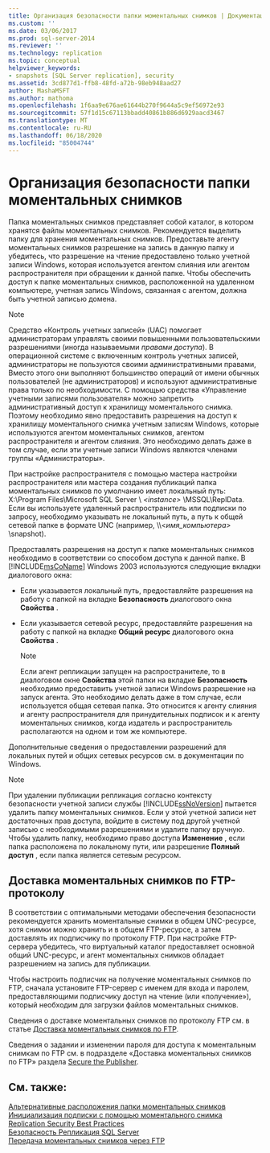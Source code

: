 ```yaml
---
title: Организация безопасности папки моментальных снимков | Документация Майкрософт
ms.custom: ''
ms.date: 03/06/2017
ms.prod: sql-server-2014
ms.reviewer: ''
ms.technology: replication
ms.topic: conceptual
helpviewer_keywords:
- snapshots [SQL Server replication], security
ms.assetid: 3cd877d1-ffb8-48fd-a72b-98eb948aad27
author: MashaMSFT
ms.author: mathoma
ms.openlocfilehash: 1f6aa9e676ae61644b270f9644a5c9ef56972e93
ms.sourcegitcommit: 57f1d15c67113bbadd40861b886d6929aacd3467
ms.translationtype: MT
ms.contentlocale: ru-RU
ms.lasthandoff: 06/18/2020
ms.locfileid: "85004744"
---
```

# <a name="secure-the-snapshot-folder"></a>Организация безопасности папки моментальных снимков
  Папка моментальных снимков представляет собой каталог, в котором хранятся файлы моментальных снимков. Рекомендуется выделить папку для хранения моментальных снимков. Предоставьте агенту моментальных снимков разрешение на запись в данную папку и убедитесь, что разрешение на чтение предоставлено только учетной записи Windows, которая используется агентом слияния или агентом распространителя при обращении к данной папке. Чтобы обеспечить доступ к папке моментальных снимков, расположенной на удаленном компьютере, учетная запись Windows, связанная с агентом, должна быть учетной записью домена.  
  
> [!NOTE]  
>  Средство «Контроль учетных записей» (UAC) помогает администраторам управлять своими повышенными пользовательскими разрешениями (иногда называемыми *правами доступа*). В операционной системе с включенным контроль учетных записей, администраторы не пользуются своими административными правами, Вместо этого они выполняют большинство операций от имени обычных пользователей (не администраторов) и используют административные права только по необходимости. С помощью средства «Управление учетными записями пользователя» можно запретить административный доступ к хранилищу моментального снимка. Поэтому необходимо явно предоставить разрешения на доступ к хранилищу моментального снимка учетным записям Windows, которые используются агентом моментальных снимков, агентом распространителя и агентом слияния. Это необходимо делать даже в том случае, если эти учетные записи Windows являются членами группы «Администраторы».  
  
 При настройке распространителя с помощью мастера настройки распространителя или мастера создания публикаций папка моментальных снимков по умолчанию имеет локальный путь: X:\Program Files\Microsoft SQL Server \\ *\<instance>* \MSSQL\ReplData. Если вы используете удаленный распространитель или подписки по запросу, необходимо указывать не локальный путь, а путь к общей сетевой папке в формате UNC (например, \\\\<*имя_компьютера>* \snapshot).  
  
 Предоставлять разрешения на доступ к папке моментальных снимков необходимо в соответствии со способом доступа к данной папке. В [!INCLUDE[msCoName](../../../includes/msconame-md.md)] Windows 2003 используются следующие вкладки диалогового окна:  
  
-   Если указывается локальный путь, предоставляйте разрешения на работу с папкой на вкладке **Безопасность** диалогового окна **Свойства** .  
  
-   Если указывается сетевой ресурс, предоставляйте разрешения на работу с папкой на вкладке **Общий ресурс** диалогового окна **Свойства** .  
  
    > [!NOTE]  
    >  Если агент репликации запущен на распространителе, то в диалоговом окне **Свойства** этой папки на вкладке **Безопасность** необходимо предоставить учетной записи Windows разрешение на запуск агента. Это необходимо делать даже в том случае, если используется общая сетевая папка. Это относится к агенту слияния и агенту распространителя для принудительных подписок и к агенту моментальных снимков, когда издатель и распространитель располагаются на одном и том же компьютере.  
  
 Дополнительные сведения о предоставлении разрешений для локальных путей и общих сетевых ресурсов см. в документации по Windows.  
  
> [!NOTE]  
>  При удалении публикации репликация согласно контексту безопасности учетной записи службы [!INCLUDE[ssNoVersion](../../../includes/ssnoversion-md.md)] пытается удалить папку моментальных снимков. Если у этой учетной записи нет достаточных прав доступа, войдите в систему под другой учетной записью с необходимыми разрешениями и удалите папку вручную. Чтобы удалить папку, необходимо право доступа **Изменение** , если папка расположена по локальному пути, или разрешение **Полный доступ** , если папка является сетевым ресурсом.  
  
## <a name="delivering-snapshots-through-ftp"></a>Доставка моментальных снимков по FTP-протоколу  
 В соответствии с оптимальными методами обеспечения безопасности рекомендуется хранить моментальные снимки в общем UNC-ресурсе, хотя снимки можно хранить и в общем FTP-ресурсе, а затем доставлять их подписчику по протоколу FTP. При настройке FTP-сервера убедитесь, что виртуальный каталог предоставляет основной общий UNC-ресурс, и агент моментальных снимков обладает разрешением на запись для публикации.  
  
 Чтобы настроить подписчик на получение моментальных снимков по FTP, сначала установите FTP-сервер с именем для входа и паролем, предоставляющими подписчику доступ на чтение (или «получение»), который необходим для загрузки файлов моментальных снимков.  
  
 Сведения о доставке моментальных снимков по протоколу FTP см. в статье [Доставка моментальных снимков по FTP](../publish/deliver-a-snapshot-through-ftp.md).  
  
 Сведения о задании и изменении пароля для доступа к моментальным снимкам по FTP см. в подразделе «Доставка моментальных снимков по FTP» раздела [Secure the Publisher](secure-the-publisher.md).  
  
## <a name="see-also"></a>См. также:  
 [Альтернативные расположения папки моментальных снимков](../alternate-snapshot-folder-locations.md)   
 [Инициализация подписки с помощью моментального снимка](../initialize-a-subscription-with-a-snapshot.md)   
 [Replication Security Best Practices](replication-security-best-practices.md)   
 [Безопасность Репликация SQL Server](view-and-modify-replication-security-settings.md)   
 [Передача моментальных снимков через FTP](../transfer-snapshots-through-ftp.md)  
  
  
